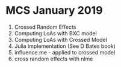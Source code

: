 # MCS January 2019

1. Crossed Random Effects
2. Computing LoAs with BXC model
3. Computing LoAs with Crossed Model
4. Julia implementation (See D Bates book)
5. influence.me  - applied to crossed model
6. cross random effects with nlme

